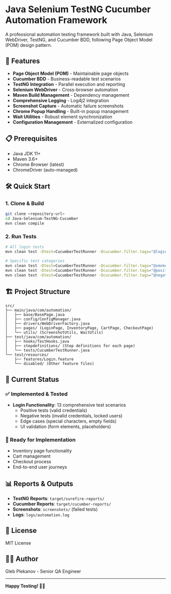 # Java Selenium TestNG Cucumber Automation Framework

A professional automation testing framework built with Java, Selenium WebDriver, TestNG, and Cucumber BDD, following Page Object Model (POM) design pattern.

## 🚀 Features

- **Page Object Model (POM)** - Maintainable page objects
- **Cucumber BDD** - Business-readable test scenarios
- **TestNG Integration** - Parallel execution and reporting
- **Selenium WebDriver** - Cross-browser automation
- **Maven Build Management** - Dependency management
- **Comprehensive Logging** - Log4j2 integration
- **Screenshot Capture** - Automatic failure screenshots
- **Chrome Popup Handling** - Built-in popup management
- **Wait Utilities** - Robust element synchronization
- **Configuration Management** - Externalized configuration

## 📋 Prerequisites

- Java JDK 11+
- Maven 3.6+
- Chrome Browser (latest)
- ChromeDriver (auto-managed)

## 🛠️ Quick Start

### 1. Clone & Build
```bash
git clone <repository-url>
cd Java-Selenium-TestNG-Cucumber
mvn clean compile
```

### 2. Run Tests
```bash
# All login tests
mvn clean test -Dtest=CucumberTestRunner -Dcucumber.filter.tags="@login"

# Specific test categories
mvn clean test -Dtest=CucumberTestRunner -Dcucumber.filter.tags="@smoke"
mvn clean test -Dtest=CucumberTestRunner -Dcucumber.filter.tags="@positive"
mvn clean test -Dtest=CucumberTestRunner -Dcucumber.filter.tags="@negative"
```

## 🏗️ Project Structure

```
src/
├── main/java/com/automation/
│   ├── base/BasePage.java
│   ├── config/ConfigManager.java
│   ├── drivers/WebDriverFactory.java
│   ├── pages/ (LoginPage, InventoryPage, CartPage, CheckoutPage)
│   └── utils/ (ScreenshotUtils, WaitUtils)
├── test/java/com/automation/
│   ├── hooks/TestHooks.java
│   ├── stepdefinitions/ (Step definitions for each page)
│   └── tests/CucumberTestRunner.java
└── test/resources/
    ├── features/Login.feature
    └── disabled/ (Other feature files)
```

## 🎯 Current Status

### ✅ Implemented & Tested
- **Login Functionality**: 13 comprehensive test scenarios
  - Positive tests (valid credentials)
  - Negative tests (invalid credentials, locked users)
  - Edge cases (special characters, empty fields)
  - UI validation (form elements, placeholders)

### 🔄 Ready for Implementation
- Inventory page functionality
- Cart management
- Checkout process
- End-to-end user journeys

## 📊 Reports & Outputs

- **TestNG Reports**: `target/surefire-reports/`
- **Cucumber Reports**: `target/cucumber-reports/`
- **Screenshots**: `screenshots/` (failed tests)
- **Logs**: `logs/automation.log`

## 📄 License

MIT License

## 👨‍💻 Author

Gleb Plekanov - Senior QA Engineer

---

**Happy Testing! 🧪✨** 